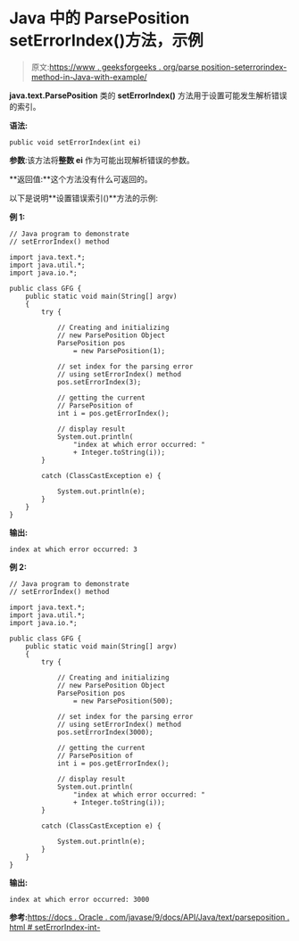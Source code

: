 # Java 中的 ParsePosition setErrorIndex()方法，示例

> 原文:[https://www . geeksforgeeks . org/parse position-seterrorindex-method-in-Java-with-example/](https://www.geeksforgeeks.org/parseposition-seterrorindex-method-in-java-with-example/)

**java.text.ParsePosition** 类的 **setErrorIndex()** 方法用于设置可能发生解析错误的索引。

**语法:**

```
public void setErrorIndex(int ei)
```

**参数**:该方法将**整数 ei** 作为可能出现解析错误的参数。

**返回值:**这个方法没有什么可返回的。

以下是说明**设置错误索引()**方法的示例:

**例 1:**

```
// Java program to demonstrate
// setErrorIndex() method

import java.text.*;
import java.util.*;
import java.io.*;

public class GFG {
    public static void main(String[] argv)
    {
        try {

            // Creating and initializing
            // new ParsePosition Object
            ParsePosition pos
                = new ParsePosition(1);

            // set index for the parsing error
            // using setErrorIndex() method
            pos.setErrorIndex(3);

            // getting the current
            // ParsePosition of
            int i = pos.getErrorIndex();

            // display result
            System.out.println(
                "index at which error occurred: "
                + Integer.toString(i));
        }

        catch (ClassCastException e) {

            System.out.println(e);
        }
    }
}
```

**输出:**

```
index at which error occurred: 3

```

**例 2:**

```
// Java program to demonstrate
// setErrorIndex() method

import java.text.*;
import java.util.*;
import java.io.*;

public class GFG {
    public static void main(String[] argv)
    {
        try {

            // Creating and initializing
            // new ParsePosition Object
            ParsePosition pos
                = new ParsePosition(500);

            // set index for the parsing error
            // using setErrorIndex() method
            pos.setErrorIndex(3000);

            // getting the current
            // ParsePosition of
            int i = pos.getErrorIndex();

            // display result
            System.out.println(
                "index at which error occurred: "
                + Integer.toString(i));
        }

        catch (ClassCastException e) {

            System.out.println(e);
        }
    }
}
```

**输出:**

```
index at which error occurred: 3000

```

**参考:**[https://docs . Oracle . com/javase/9/docs/API/Java/text/parseposition . html # setErrorIndex-int-](https://docs.oracle.com/javase/9/docs/api/java/text/ParsePosition.html#setErrorIndex-int-)